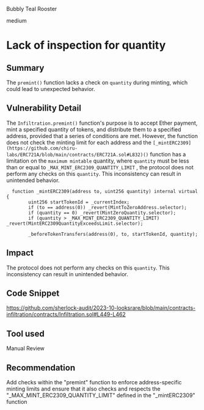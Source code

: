 Bubbly Teal Rooster

medium

# Lack of inspection for quantity
## Summary
The `premint()` function lacks a check on `quantity` during minting, which could lead to unexpected behavior.
## Vulnerability Detail
The `Infiltration.premint()` function's purpose is to accept Ether payment, mint a specified quantity of tokens, and distribute them to a specified address, provided that a series of conditions are met.
However, the function does not check the minting limit for each address and the `[_mintERC2309](https://github.com/chiru-labs/ERC721A/blob/main/contracts/ERC721A.sol#L832)()` function has a limitation on the `maximum mintable` quantity, where `quantity` must be less than or equal to `_MAX_MINT_ERC2309_QUANTITY_LIMIT` , the protocol does not perform any checks on this `quantity`. This inconsistency can result in unintended behavior.
```solidity
  function _mintERC2309(address to, uint256 quantity) internal virtual {
        uint256 startTokenId = _currentIndex;
        if (to == address(0)) _revert(MintToZeroAddress.selector);
        if (quantity == 0) _revert(MintZeroQuantity.selector);
        if (quantity > _MAX_MINT_ERC2309_QUANTITY_LIMIT) _revert(MintERC2309QuantityExceedsLimit.selector);

        _beforeTokenTransfers(address(0), to, startTokenId, quantity);

```

## Impact
The protocol does not perform any checks on this `quantity`. This inconsistency can result in unintended behavior.

## Code Snippet
https://github.com/sherlock-audit/2023-10-looksrare/blob/main/contracts-infiltration/contracts/Infiltration.sol#L449-L462
## Tool used

Manual Review

## Recommendation
Add checks within the "premint" function to enforce address-specific minting limits and ensure that it also checks and respects the "_MAX_MINT_ERC2309_QUANTITY_LIMIT" defined in the "_mintERC2309" function

